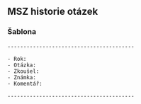 ## MSZ historie otázek

### Šablona

```
----------------------------------------

- Rok:
- Otázka:
- Zkoušel:
- Známka:
- Komentář:

----------------------------------------
```
